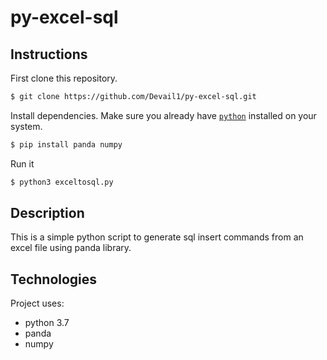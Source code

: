 # py-excel-sql

## Instructions

First clone this repository.
```bash
$ git clone https://github.com/Devail1/py-excel-sql.git
```

Install dependencies. Make sure you already have [`python`](https://www.python.org/downloads/windows/) installed on your system.
```bash
$ pip install panda numpy
```

Run it
```bash
$ python3 exceltosql.py
```

## Description
This is a simple python script to generate sql insert commands from an excel file using panda library.
 
## Technologies
Project uses:
* python 3.7
* panda
* numpy
